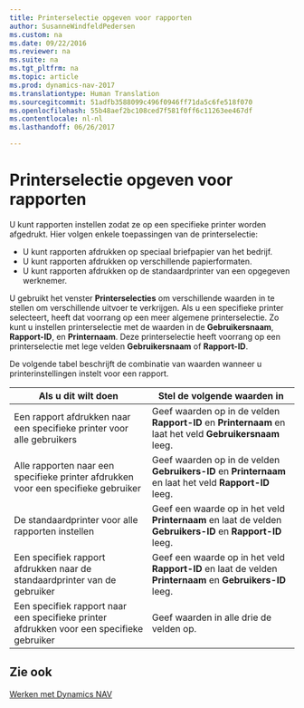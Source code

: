 ```yaml
---
title: Printerselectie opgeven voor rapporten
author: SusanneWindfeldPedersen
ms.custom: na
ms.date: 09/22/2016
ms.reviewer: na
ms.suite: na
ms.tgt_pltfrm: na
ms.topic: article
ms.prod: dynamics-nav-2017
ms.translationtype: Human Translation
ms.sourcegitcommit: 51adfb3588099c496f0946ff71da5c6fe518f070
ms.openlocfilehash: 55b48aef2bc108ced7f581f0ff6c11263ee467df
ms.contentlocale: nl-nl
ms.lasthandoff: 06/26/2017

---
```

    
# <a name="specify-printer-selection-for-reports"></a>Printerselectie opgeven voor rapporten
U kunt rapporten instellen zodat ze op een specifieke printer worden afgedrukt. Hier volgen enkele toepassingen van de printerselectie: 

- U kunt rapporten afdrukken op speciaal briefpapier van het bedrijf.
- U kunt rapporten afdrukken op verschillende papierformaten.
- U kunt rapporten afdrukken op de standaardprinter van een opgegeven werknemer.

U gebruikt het venster **Printerselecties** om verschillende waarden in te stellen om verschillende uitvoer te verkrijgen. Als u een specifieke printer selecteert, heeft dat voorrang op een meer algemene printerselectie. Zo kunt u instellen printerselectie met de waarden in de **Gebruikersnaam**, **Rapport-ID**, en **Printernaam**. Deze printerselectie heeft voorrang op een printerselectie met lege velden **Gebruikersnaam** of **Rapport-ID**. 

De volgende tabel beschrijft de combinatie van waarden wanneer u printerinstellingen instelt voor een rapport.

|Als u dit wilt doen                                                 |Stel de volgende waarden in                                             |
|---------------------------------------------------|---------------------------------------------------------------------|
|Een rapport afdrukken naar een specifieke printer voor alle gebruikers |Geef waarden op in de velden **Rapport-ID** en **Printernaam** en laat het veld **Gebruikersnaam** leeg.|
|Alle rapporten naar een specifieke printer afdrukken voor een specifieke gebruiker|Geef waarden op in de velden **Gebruikers-ID** en **Printernaam** en laat het veld **Rapport-ID** leeg.|
|De standaardprinter voor alle rapporten instellen|Geef een waarde op in het veld **Printernaam** en laat de velden **Gebruikers-ID** en **Rapport-ID** leeg.|
|Een specifiek rapport afdrukken naar de standaardprinter van de gebruiker|Geef een waarde op in het veld **Rapport-ID** en laat de velden **Printernaam** en **Gebruikers-ID** leeg.|
|Een specifiek rapport naar een specifieke printer afdrukken voor een specifieke gebruiker|Geef waarden in alle drie de velden op.|

## <a name="see-also"></a>Zie ook
[Werken met Dynamics NAV](ui-work-product.md)


